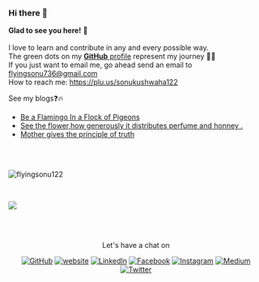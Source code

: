<!--
**flyingsonu122/flyingsonu122** is a ✨ _special_ ✨ repository because its `README.md` (this file) appears on your GitHub profile.

Here are some ideas to get you started:

- 🔭 I’m currently working on ...
- 🌱 I’m currently learning ...
- 👯 I’m looking to collaborate on ...
- 🤔 I’m looking for help with ...
- 💬 Ask me about ...
- 📫 How to reach me: 
- 😄 Pronouns: ...
- ⚡ Fun fact: ...

![visitors](https://visitor-badge.laobi.icu/badge?page_id=flyingsonu122.flyingsonu122)

### ✨Visitors
[![ViewCount](https://views.whatilearened.today/views/github/flyingsonu122/flyingsonu122.svg?cache=remove)](#)

![](https://github-readme-stats.vercel.app/api?username=flyingsonu122&show_icons=true&hide_border=true)
---
-->

### Hi there 👋
	
**Glad to see you here!** :star_struck: <br><br> 
I love to learn and contribute in any and every possible way. <br> 
The green dots on my [**GitHub** profile](https://github.com/flyingsonu122?tab=repositories) represent my journey :running_man: 
<br>
If you just want to email me, go ahead send an email to flyingsonu736@gmail.com 
<br>
How to reach me: [https://plu.us/sonukushwaha122 ](https://plu.us/sonukushwaha122 )

See my blogs:question::fire:
<!-- BLOG-POST-LIST:START -->
- [Be a Flamingo In a Flock of Pigeons](https://medium.com/@sonukumarkushwaha/be-a-flamingo-in-a-flock-of-pigeons-691642409263?source=rss-93f249b41b22------2)
- [See the flower,how generously it distributes perfume and honney .](https://medium.com/@sonukumarkushwaha/see-the-flower-how-generously-it-distributes-perfume-and-honney-18a8f85fbf96?source=rss-93f249b41b22------2)
- [Mother gives the principle of truth](https://medium.com/@sonukumarkushwaha/mother-gives-the-principle-of-truth-d7a2a11044ba?source=rss-93f249b41b22------2)

<!-- BLOG-POST-LIST:END -->

<br><br>
<p ><img  src="https://github-readme-stats.vercel.app/api?username=flyingsonu122&show_icons=true" alt="flyingsonu122"  /></p>
<br>
<p ><img  src="https://github-readme-stats.vercel.app/api/top-langs/?username=flyingsonu122&layout=compact&hide=html%22%20alt=%22flyingsonu122" /></p>


<br><br>

<p align="center"> Let's have a chat on </p> 
<p align="center">
	<a href="https://github.com/flyingsonu122"><img src="https://img.shields.io/github/followers/flyingsonu122.svg?label=GitHub&style=social" alt="GitHub"></a>
	<a href="http://bit.ly/2YqcMNO"><img src="https://img.shields.io/badge/Website-blueviolet?style=flat&logo=google-chrome&logoColor=white&color=Black" alt="website"></a>
	<a href="https://www.linkedin.com/in/sonukumarkushwaha/"><img src="https://img.shields.io/badge/LinkedIn--_.svg?style=social&logo=linkedin" alt="LinkedIn"></a>
	<a href="https://www.facebook.com/sonukumarkushwaha736"><img src="https://img.shields.io/badge/Facebook--_.svg?style=social&logo=facebook" alt="Facebook"></a>
	<a href="https://www.instagram.com/flyingsonu736/"><img src="https://img.shields.io/badge/Instagram--_.svg?style=social&logo=instagram" alt="Instagram"></a>
	<a href="https://medium.com/@sonukumarkushwaha"><img src="https://img.shields.io/badge/Medium--_.svg?style=social&logo=medium" alt="Medium"></a>
	<a href="https://twitter.com/sonukumarkush12"><img src="https://img.shields.io/twitter/follow/sonukumarkush12?label=Follow&style=social" alt="Twitter"></a>
	
	
</p>
<br>

<br>
<!--
You can **find me on [LinkedIn](https://www.linkedin.com/in/sonukumarkushwaha/)**. 
**Say Hi on Twitter([@sonukumarkush12](https://twitter.com/sonukumarkush12))!** :heart: 💬

[![Twitter Follow](https://img.shields.io/twitter/follow/sonukumarkush12?style=social)](https://twitter.com/sonukumarkush12)



<div align="center">
<img src="https://i.pinimg.com/originals/a4/f2/cb/a4f2cb80ff2ae2772e80bf30e9d78d4c.gif" width="300" height="300" />
</div>

Loading....some awesome ideas to go here, check back again in some time .

-->
